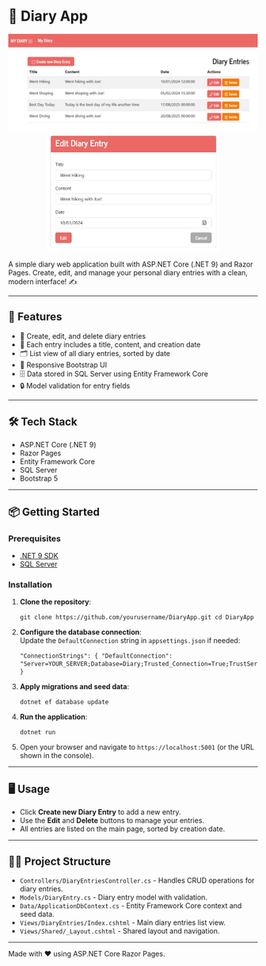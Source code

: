# 📔 Diary App

<p align="center">
  <img src="images/home-view.jpg" alt="Home View" width="600"/>
  <img src="images/edit-view.jpg" alt="Edit View" width="350"/>
</p>

A simple diary web application built with ASP.NET Core (.NET 9) and Razor Pages. Create, edit, and manage your personal diary entries with a clean, modern interface! ✍️

---

## 🚀 Features

- 📝 Create, edit, and delete diary entries
- 📅 Each entry includes a title, content, and creation date
- 🗂️ List view of all diary entries, sorted by date
- 🎨 Responsive Bootstrap UI
- 🗄️ Data stored in SQL Server using Entity Framework Core
- 🔒 Model validation for entry fields

---

## 🛠️ Tech Stack

- ASP.NET Core (.NET 9)
- Razor Pages
- Entity Framework Core
- SQL Server
- Bootstrap 5

---

## 📦 Getting Started

### Prerequisites

- [.NET 9 SDK](https://dotnet.microsoft.com/download)
- [SQL Server](https://www.microsoft.com/en-us/sql-server/sql-server-downloads)

### Installation

1. **Clone the repository**:  
   ```
   git clone https://github.com/yourusername/DiaryApp.git cd DiaryApp
   ```
3. **Configure the database connection**:  
   Update the `DefaultConnection` string in `appsettings.json` if needed:  
   ```
   "ConnectionStrings": { "DefaultConnection": "Server=YOUR_SERVER;Database=Diary;Trusted_Connection=True;TrustServerCertificate=True;MultipleActiveResultSets=true" }
   ```
5. **Apply migrations and seed data**:  
   ```
   dotnet ef database update
   ```
6. **Run the application**:  
   ```
   dotnet run
   ```
8. Open your browser and navigate to `https://localhost:5001` (or the URL shown in the console).

---

## 🖥️ Usage

- Click **Create new Diary Entry** to add a new entry.
- Use the **Edit** and **Delete** buttons to manage your entries.
- All entries are listed on the main page, sorted by creation date.

---

## 🧑‍💻 Project Structure

- `Controllers/DiaryEntriesController.cs` - Handles CRUD operations for diary entries.
- `Models/DiaryEntry.cs` - Diary entry model with validation.
- `Data/ApplicationDbContext.cs` - Entity Framework Core context and seed data.
- `Views/DiaryEntries/Index.cshtml` - Main diary entries list view.
- `Views/Shared/_Layout.cshtml` - Shared layout and navigation.

---

Made with ❤️ using ASP.NET Core Razor Pages.
